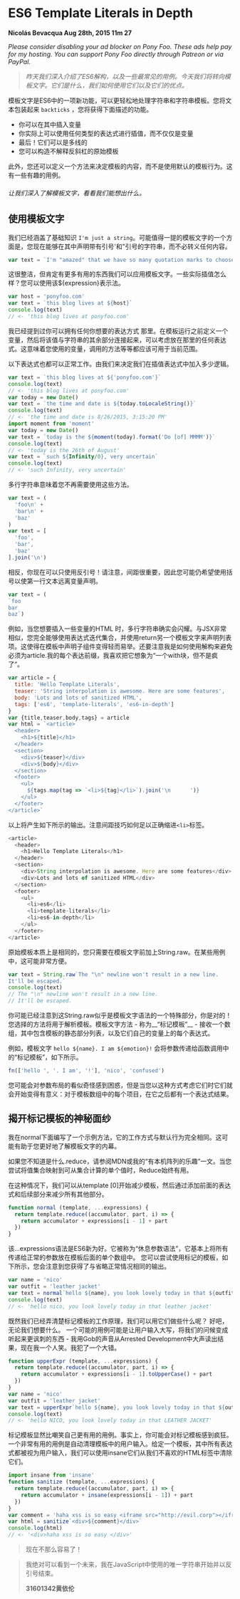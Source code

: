 # ES6 Template Literals in Depth

**Nicolás Bevacqua  Aug 28th, 2015 11m 27**

*Please consider disabling your ad blocker on Pony Foo. These ads help pay for my hosting. You can support Pony Foo directly through Patreon or via PayPal.*

> *昨天我们深入介绍了ES6解构，以及一些最常见的用例。今天我们将转向模板文字。它们是什么，我们如何使用它们以及它们的优点。*

模板文字是ES6中的一项新功能，可以更轻松地处理字符串和字符串模板。您将文本包装起来 `backticks` ，您将获得下面描述的功能。

- 你可以在其中插入变量
- 你实际上可以使用任何类型的表达式进行插值，而不仅仅是变量
- 最后！它们可以是多线的
- 您可以构造不解释反斜杠的原始模板

此外，您还可以定义一个方法来决定模板的内容，而不是使用默认的模板行为。这有一些有趣的用例。

###### 让我们深入了解模板文字，看看我们能想出什么。


## 使用模板文字

我们已经涵盖了基础知识 `I'm just a string`。可能值得一提的模板文字的一个方面是，您现在能够在其中声明带有引号'和"引号的字符串，而不必转义任何内容。

```javascript
var text = `I'm "amazed" that we have so many quotation marks to choose from!`
```

这很整洁，但肯定有更多有用的东西我们可以应用模板文字。一些实际插值怎么样？您可以使用该${expression}表示法。

```javascript
var host = 'ponyfoo.com'
var text = `this blog lives at ${host}`
console.log(text)
// <- 'this blog lives at ponyfoo.com'
```

我已经提到过你可以拥有任何你想要的表达方式 那里。在模板运行之前定义一个变量，然后将该值与字符串的其余部分连接起来，可以考虑放在那里的任何表达式。这意味着您使用的变量，调用的方法等等都应该可用于当前范围。

以下表达式也都可以正常工作。由我们来决定我们在插值表达式中加入多少逻辑。

```javascript
var text = `this blog lives at ${'ponyfoo.com'}`
console.log(text)
// <- 'this blog lives at ponyfoo.com'
var today = new Date()
var text = `the time and date is ${today.toLocaleString()}`
console.log(text)
// <- 'the time and date is 8/26/2015, 3:15:20 PM'
import moment from 'moment'
var today = new Date()
var text = `today is the ${moment(today).format('Do [of] MMMM')}`
console.log(text)
// <- 'today is the 26th of August'
var text = `such ${Infinity/0}, very uncertain`
console.log(text)
// <- 'such Infinity, very uncertain'
```

多行字符串意味着您不再需要使用这些方法。

```javascript
var text = (
  'foo\n' +
  'bar\n' +
  'baz'
)
var text = [
  'foo',
  'bar',
  'baz'
].join('\n')
```

相反，你现在可以只使用反引号！请注意，间距很重要，因此您可能仍希望使用括号以使第一行文本远离变量声明。

```javascript
var text = (
`foo
bar
baz`)
```

例如，当您想要插入一些变量的HTML 时，多行字符串确实会闪耀。与JSX非常相似，您完全能够使用表达式迭代集合，并使用return另一个模板文字来声明列表项。这使得在模板中声明子组件变得轻而易举。还要注意我是如何使用解构来避免必须为article.我的每个表达前缀，我喜欢把它想象为“一个with块，但不是疯了”。

```javascript
var article = {
  title: 'Hello Template Literals',
  teaser: 'String interpolation is awesome. Here are some features',
  body: 'Lots and lots of sanitized HTML',
  tags: ['es6', 'template-literals', 'es6-in-depth']
}
var {title,teaser,body,tags} = article
var html = `<article>
  <header>
    <h1>${title}</h1>
  </header>
  <section>
    <div>${teaser}</div>
    <div>${body}</div>
  </section>
  <footer>
    <ul>
      ${tags.map(tag => `<li>${tag}</li>`).join('\n      ')}
    </ul>
  </footer>
</article>`
```

以上将产生如下所示的输出。注意间距技巧如何足以正确缩进`<li>`标签。

```javascript
<article>
  <header>
    <h1>Hello Template Literals</h1>
  </header>
  <section>
    <div>String interpolation is awesome. Here are some features</div>
    <div>Lots and lots of sanitized HTML</div>
  </section>
  <footer>
    <ul>
      <li>es6</li>
      <li>template-literals</li>
      <li>es6-in-depth</li>
    </ul>
  </footer>
</article>
```

原始模板本质上是相同的，您只需要在模板文字前加上String.raw。在某些用例中，这可能非常方便。

```javascript
var text = String.raw`The "\n" newline won't result in a new line.
It'll be escaped.`
console.log(text)
// The "\n" newline won't result in a new line.
// It'll be escaped.
```

你可能已经注意到这String.raw似乎是模板文字语法的一个特殊部分，你是对的！您选择的方法将用于解析模板。模板文字方法 - 称为__“标记模板”__ - 接收一个数组，其中包含模板的静态部分列表，以及它们自己的变量上的每个表达式。

例如，模板文字 `hello ${name}. I am ${emotion}!` 会将参数传递给函数调用中的“标记模板”，如下所示。

```javascript
fn(['hello ', '. I am', '!'], 'nico', 'confused')
```

您可能会对参数布局的看似奇怪感到困惑，但是当您以这种方式考虑它们时它们就会开始变得有意义：对于模板数组中的每个项目，在它之后都有一个表达式结果。

## 揭开标记模板的神秘面纱

我在normal下面编写了一个示例方法，它的工作方式与默认行为完全相同。这可能有助于您更好地了解模板文字的内幕。

如果您不知道是什么.reduce，请参阅MDN或我的“有本机阵列的乐趣”一文。当您尝试将值集合映射到可从集合计算的单个值时，Reduce始终有用。

在这种情况下，我们可以从template [0]开始减少模板，然后通过添加前面的表达式和后续部分来减少所有其他部分。

```javascript
function normal (template, ...expressions) {
  return template.reduce((accumulator, part, i) => {
    return accumulator + expressions[i - 1] + part
  })
}
```

该...expressions语法是ES6新为好。它被称为“休息参数语法”，它基本上将所有传递给正常的参数放在模板后面的单个数组中。 您可以尝试使用标记的模板，如下所示，您会注意到您获得了与省略正常情况相同的输出。

```javascript
var name = 'nico'
var outfit = 'leather jacket'
var text = normal`hello ${name}, you look lovely today in that ${outfit}`
console.log(text)
// <- 'hello nico, you look lovely today in that leather jacket'
```

既然我们已经弄清楚标记模板的工作原理，我们可以用它们做些什么呢？ 好吧，无论我们想要什么。 一个可能的用例可能是让用户输入大写，将我们的问候变成听起来更讽刺的东西 - 我用Gob的声音从Arrested Development中大声读出结果，现在我一个人笑。我犯了一个大错。

```javascript
function upperExpr (template, ...expressions) {
  return template.reduce((accumulator, part, i) => {
    return accumulator + expressions[i - 1].toUpperCase() + part
  })
}
var name = 'nico'
var outfit = 'leather jacket'
var text = upperExpr`hello ${name}, you look lovely today in that ${outfit}`
console.log(text)
// <- 'hello NICO, you look lovely today in that LEATHER JACKET'
```

标记模板显然比嘲笑自己更有用的用例。事实上，你可能会对标记模板感到疯狂。一个非常有用的用例是自动清理模板中的用户输入。给定一个模板，其中所有表达式都被视为用户输入，我们可以使用insane它们从我们不喜欢的HTML标签中清除它们。

```javascript
import insane from 'insane'
function sanitize (template, ...expressions) {
  return template.reduce((accumulator, part, i) => {
    return accumulator + insane(expressions[i - 1]) + part
  })
}
var comment = 'haha xss is so easy <iframe src="http://evil.corp"></iframe>'
var html = sanitize`<div>${comment}</div>`
console.log(html)
// <- '<div>haha xss is so easy </div>'
```
>现在不那么容易了！


>我绝对可以看到一个未来，我在JavaScript中使用的唯一字符串开始并以反引号结束。
>
>**31601342黄依伦**


